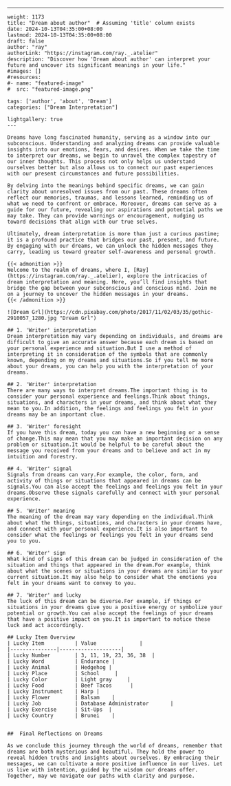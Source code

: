 ---
    weight: 1173
    title: "Dream about author"  # Assuming 'title' column exists
    date: 2024-10-13T04:35:00+08:00
    lastmod: 2024-10-13T04:35:00+08:00
    draft: false
    author: "ray"
    authorLink: "https://instagram.com/ray._.atelier"
    description: "Discover how 'Dream about author' can interpret your future and uncover its significant meanings in your life."
    #images: []
    #resources:
    #- name: "featured-image"
    #  src: "featured-image.png"
    
    tags: ['author', 'about', 'Dream']
    categories: ["Dream Interpretation"]
    
    lightgallery: true
    ---
    
    Dreams have long fascinated humanity, serving as a window into our subconscious. Understanding and analyzing dreams can provide valuable insights into our emotions, fears, and desires. When we take the time to interpret our dreams, we begin to unravel the complex tapestry of our inner thoughts. This process not only helps us understand ourselves better but also allows us to connect our past experiences with our present circumstances and future possibilities.
    
    By delving into the meanings behind specific dreams, we can gain clarity about unresolved issues from our past. These dreams often reflect our memories, traumas, and lessons learned, reminding us of what we need to confront or embrace. Moreover, dreams can serve as a guide for our future, revealing our aspirations and potential paths we may take. They can provide warnings or encouragement, nudging us toward decisions that align with our true selves.
    
    Ultimately, dream interpretation is more than just a curious pastime; it is a profound practice that bridges our past, present, and future. By engaging with our dreams, we can unlock the hidden messages they carry, leading us toward greater self-awareness and personal growth.
    
    {{< admonition >}}
    Welcome to the realm of dreams, where I, [Ray](https://instagram.com/ray._.atelier), explore the intricacies of dream interpretation and meaning. Here, you’ll find insights that bridge the gap between your subconscious and conscious mind. Join me on a journey to uncover the hidden messages in your dreams.
    {{< /admonition >}}
    
    ![Dream Grl](https://cdn.pixabay.com/photo/2017/11/02/03/35/gothic-2910057_1280.jpg "Dream Grl")
    
    ## 1. 'Writer' interpretation
    Dream interpretation may vary depending on individuals, and dreams are difficult to give an accurate answer because each dream is based on your personal experience and situation.But I use a method of interpreting it in consideration of the symbols that are commonly known, depending on my dreams and situations.So if you tell me more about your dreams, you can help you with the interpretation of your dreams.
    
    ## 2. 'Writer' interpretation
    There are many ways to interpret dreams.The important thing is to consider your personal experience and feelings.Think about things, situations, and characters in your dreams, and think about what they mean to you.In addition, the feelings and feelings you felt in your dreams may be an important clue.
    
    ## 3. 'Writer' foresight
    If you have this dream, today you can have a new beginning or a sense of change.This may mean that you may make an important decision on any problem or situation.It would be helpful to be careful about the message you received from your dreams and to believe and act in my intuition and forestry.
    
    ## 4. 'Writer' signal
    Signals from dreams can vary.For example, the color, form, and activity of things or situations that appeared in dreams can be signals.You can also accept the feelings and feelings you felt in your dreams.Observe these signals carefully and connect with your personal experience.
    
    ## 5. 'Writer' meaning
    The meaning of the dream may vary depending on the individual.Think about what the things, situations, and characters in your dreams have, and connect with your personal experience.It is also important to consider what the feelings or feelings you felt in your dreams send you to you.
    
    ## 6. 'Writer' sign
    What kind of signs of this dream can be judged in consideration of the situation and things that appeared in the dream.For example, think about what the scenes or situations in your dreams are similar to your current situation.It may also help to consider what the emotions you felt in your dreams want to convey to you.
    
    ## 7. 'Writer' and lucky
    The luck of this dream can be diverse.For example, if things or situations in your dreams give you a positive energy or symbolize your potential or growth.You can also accept the feelings of your dreams that have a positive impact on you.It is important to notice these luck and act accordingly.
    
    ## Lucky Item Overview
    | Lucky Item          | Value              |
    |---------------|--------------------|
    | Lucky Number        | 3, 11, 19, 23, 36, 38  |
    | Lucky Word          | Endurance |
    | Lucky Animal        | Hedgehog |
    | Lucky Place         | School     |
    | Lucky Color         | Light gray     |
    | Lucky Food          | Beef Tacos      |
    | Lucky Instrument    | Harp |
    | Lucky Flower        | Balsam    |
    | Lucky Job           | Database Administrator       |
    | Lucky Exercise      | Sit-Ups  |
    | Lucky Country       | Brunei    |
    
    
    ##  Final Reflections on Dreams
    
    As we conclude this journey through the world of dreams, remember that dreams are both mysterious and beautiful. They hold the power to reveal hidden truths and insights about ourselves. By embracing their messages, we can cultivate a more positive influence in our lives. Let us live with intention, guided by the wisdom our dreams offer. Together, may we navigate our paths with clarity and purpose.
    